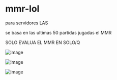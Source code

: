 # mmr-lol
para servidores LAS

se basa en las ultimas 50 partidas jugadas el MMR

SOLO EVALUA EL MMR EN SOLO/Q


![image](https://github.com/user-attachments/assets/43e2036a-5662-40e6-90fb-ae428732cd5b)


![image](https://github.com/user-attachments/assets/9039c6f5-dd4e-4e56-a359-d28b050f5338)


![image](https://github.com/user-attachments/assets/96592f2b-4b0c-4741-ab64-5d021fd25000)
